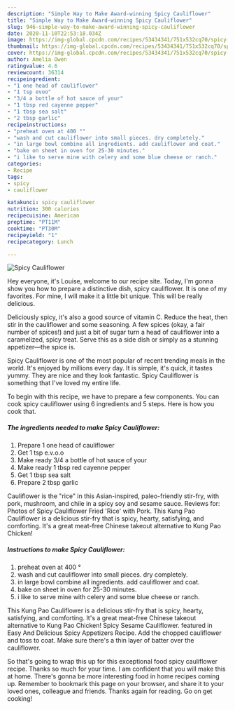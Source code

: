 ```yaml
---
description: "Simple Way to Make Award-winning Spicy Cauliflower"
title: "Simple Way to Make Award-winning Spicy Cauliflower"
slug: 946-simple-way-to-make-award-winning-spicy-cauliflower
date: 2020-11-10T22:53:18.034Z
image: https://img-global.cpcdn.com/recipes/53434341/751x532cq70/spicy-cauliflower-recipe-main-photo.jpg
thumbnail: https://img-global.cpcdn.com/recipes/53434341/751x532cq70/spicy-cauliflower-recipe-main-photo.jpg
cover: https://img-global.cpcdn.com/recipes/53434341/751x532cq70/spicy-cauliflower-recipe-main-photo.jpg
author: Amelia Owen
ratingvalue: 4.6
reviewcount: 36314
recipeingredient:
- "1 one head of cauliflower"
- "1 tsp evoo"
- "3/4 a bottle of hot sauce of your"
- "1 tbsp red cayenne pepper"
- "1 tbsp sea salt"
- "2 tbsp garlic"
recipeinstructions:
- "preheat oven at 400 °"
- "wash and cut cauliflower into small pieces. dry completely."
- "in large bowl combine all ingredients. add cauliflower and coat."
- "bake on sheet in oven for 25-30 minutes."
- "i like to serve mine with celery and some blue cheese or ranch."
categories:
- Recipe
tags:
- spicy
- cauliflower

katakunci: spicy cauliflower 
nutrition: 300 calories
recipecuisine: American
preptime: "PT11M"
cooktime: "PT30M"
recipeyield: "1"
recipecategory: Lunch

---
```



![Spicy Cauliflower](https://img-global.cpcdn.com/recipes/53434341/751x532cq70/spicy-cauliflower-recipe-main-photo.jpg)

Hey everyone, it's Louise, welcome to our recipe site. Today, I'm gonna show you how to prepare a distinctive dish, spicy cauliflower. It is one of my favorites. For mine, I will make it a little bit unique. This will be really delicious.

Deliciously spicy, it&#39;s also a good source of vitamin C. Reduce the heat, then stir in the cauliflower and some seasoning. A few spices (okay, a fair number of spices!) and just a bit of sugar turn a head of cauliflower into a caramelized, spicy treat. Serve this as a side dish or simply as a stunning appetizer—the spice is.

Spicy Cauliflower is one of the most popular of recent trending meals in the world. It's enjoyed by millions every day. It is simple, it's quick, it tastes yummy. They are nice and they look fantastic. Spicy Cauliflower is something that I've loved my entire life.


To begin with this recipe, we have to prepare a few components. You can cook spicy cauliflower using 6 ingredients and 5 steps. Here is how you cook that.

<!--inarticleads1-->

##### The ingredients needed to make Spicy Cauliflower:

1. Prepare 1 one head of cauliflower
1. Get 1 tsp e.v.o.o
1. Make ready 3/4 a bottle of hot sauce of your
1. Make ready 1 tbsp red cayenne pepper
1. Get 1 tbsp sea salt
1. Prepare 2 tbsp garlic


Cauliflower is the &#34;rice&#34; in this Asian-inspired, paleo-friendly stir-fry, with pork, mushroom, and chile in a spicy soy and sesame sauce. Reviews for: Photos of Spicy Cauliflower Fried &#39;Rice&#39; with Pork. This Kung Pao Cauliflower is a delicious stir-fry that is spicy, hearty, satisfying, and comforting. It&#39;s a great meat-free Chinese takeout alternative to Kung Pao Chicken! 

<!--inarticleads2-->

##### Instructions to make Spicy Cauliflower:

1. preheat oven at 400 °
1. wash and cut cauliflower into small pieces. dry completely.
1. in large bowl combine all ingredients. add cauliflower and coat.
1. bake on sheet in oven for 25-30 minutes.
1. i like to serve mine with celery and some blue cheese or ranch.


This Kung Pao Cauliflower is a delicious stir-fry that is spicy, hearty, satisfying, and comforting. It&#39;s a great meat-free Chinese takeout alternative to Kung Pao Chicken! Spicy Sesame Cauliflower. featured in Easy And Delicious Spicy Appetizers Recipe. Add the chopped cauliflower and toss to coat. Make sure there&#39;s a thin layer of batter over the cauliflower. 

So that's going to wrap this up for this exceptional food spicy cauliflower recipe. Thanks so much for your time. I am confident that you will make this at home. There's gonna be more interesting food in home recipes coming up. Remember to bookmark this page on your browser, and share it to your loved ones, colleague and friends. Thanks again for reading. Go on get cooking!
